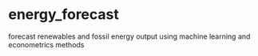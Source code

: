 # energy_forecast
forecast renewables and fossil energy output using  machine learning  and econometrics methods
